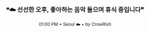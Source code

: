 <div align="center">

<br>

<h3>❝☁️ 선선한 오후, 좋아하는 음악 들으며 휴식 중입니다❞</h3>

<sub>01:00 PM • Seoul ☁️ • by CrowRish</sub>

<br>

</div>